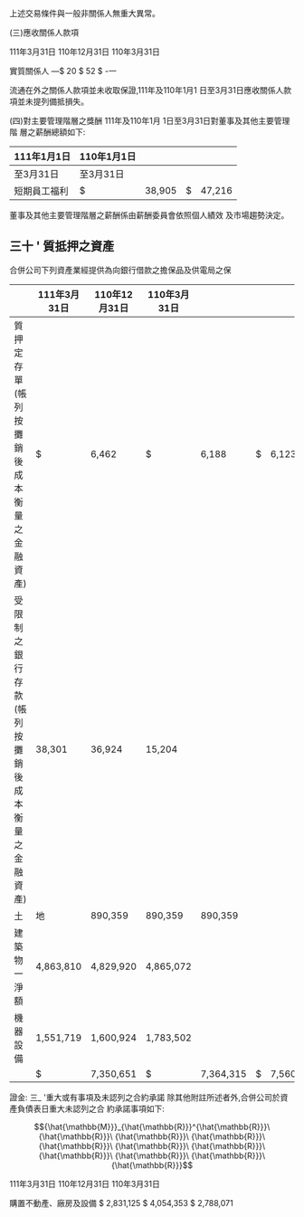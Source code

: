 上述交易條件與一般非關係人無重大異常。

(三)應收關係人款項

111年3月31日 110年12月31日 110年3月31日

實質關係人 ―$ 20 $ 52 $ -一

流通在外之關係人款項並未收取保證,111年及110年1月1 日至3月31日應收關係人款項並未提列備抵損失。

(四)對主要管理階層之獎酬 111年及110年1月 1日至3月31日對董事及其他主要管理階 層之薪酬總額如下:

| 111年1月1日   | 110年1月1日   |        |    |        |
|---------------|---------------|--------|----|--------|
| 至3月31日     | 至3月31日     |        |    |        |
| 短期員工福利  | $             | 38,905 | $  | 47,216 |

董事及其他主要管理階層之薪酬係由薪酬委員會依照個人績效 及市場趨勢決定。

## 三十 ' 質抵押之資產

合併公司下列資產業經提供為向銀行借款之擔保品及供電局之保

|                                                      | 111年3月31日   | 110年12月31日   | 110年3月31日   |           |    |           |
|------------------------------------------------------|----------------|-----------------|----------------|-----------|----|-----------|
| 質押定存單(帳列按攤銷後 成本衡量之金融資產)        | $              | 6,462           | $              | 6,188     | $  | 6,123     |
| 受限制之銀行存款(帳列 按攤銷後成本衡量之金融 資產) | 38,301         | 36,924          | 15,204         |           |    |           |
| 土                                                   | 地             | 890,359         | 890,359        | 890,359   |    |           |
| 建築物一淨額                                         | 4,863,810      | 4,829,920       | 4,865,072      |           |    |           |
| 機器設備                                             | 1,551,719      | 1,600,924       | 1,783,502      |           |    |           |
|                                                      | $              | 7,350,651       | $              | 7,364,315 | $  | 7,560,260 |

證金:
三_ '重大或有事項及未認列之合約承諾 除其他附註所述者外,合併公司於資產負債表日重大未認列之合 約承諾事項如下:

$${\hat{\mathbb{M}}}_{\hat{\mathbb{R}}}^{\hat{\mathbb{R}}}\ {\hat{\mathbb{R}}}\ {\hat{\mathbb{R}}}\ {\hat{\mathbb{R}}}\ {\hat{\mathbb{R}}}\ {\hat{\mathbb{R}}}\ {\hat{\mathbb{R}}}\ {\hat{\mathbb{R}}}\ {\hat{\mathbb{R}}}\ {\hat{\mathbb{R}}}\ {\hat{\mathbb{R}}}$$

111年3月31日 110年12月31日 110年3月31日

購置不動產、廠房及設備 $ 2,831,125 $ 4,054,353 $ 2,788,071
